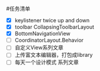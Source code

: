 #任务清单

- [x] keylistener twice up and down
- [x] toolbar CollapsingToolbarLayout
- [x] BottomNavigationView
- [ ] CoordinatorLayout.Behavior
- [ ] 自定义View系列文章
- [ ] 上传富文本编辑器，打包成library
- [ ] 每天一个设计模式 系列文章